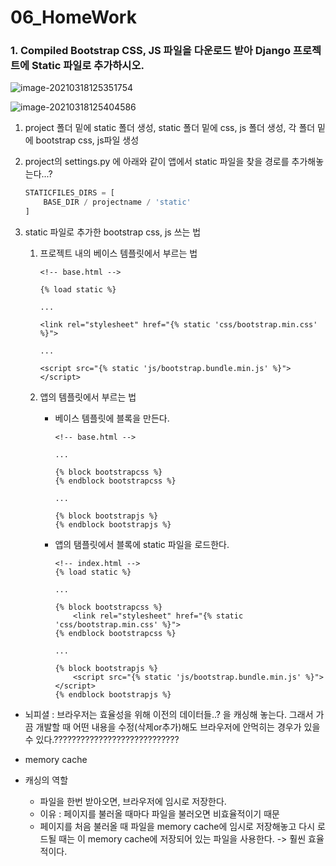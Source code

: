 # 06_HomeWork

### 1. Compiled Bootstrap CSS, JS 파일을 다운로드 받아 Django 프로젝트에 Static 파일로 추가하시오.

![image-20210318125351754](06_HomeWork.assets/image-20210318125351754.png)

![image-20210318125404586](06_HomeWork.assets/image-20210318125404586.png)

1. project 폴더 밑에 static 폴더 생성, static 폴더 밑에 css, js 폴더 생성, 각 폴더 밑에 bootstrap css, js파일 생성

2. project의 settings.py 에 아래와 같이 앱에서  static 파일을 찾을 경로를 추가해놓는다...? 

   ```python
   STATICFILES_DIRS = [
       BASE_DIR / projectname / 'static'
   ]
   ```

3. static 파일로 추가한 bootstrap css, js 쓰는 법

   1. 프로젝트 내의 베이스 템플릿에서 부르는 법

      ```django
      <!-- base.html -->
      
      {% load static %}
      
      ...
      
      <link rel="stylesheet" href="{% static 'css/bootstrap.min.css' %}">
      
      ...
      
      <script src="{% static 'js/bootstrap.bundle.min.js' %}"></script>
      ```

      

   2. 앱의 템플릿에서 부르는 법

      - 베이스 템플릿에 블록을 만든다.

        ```django
        <!-- base.html -->
        
        ...
        
        {% block bootstrapcss %}
        {% endblock bootstrapcss %}
        
        ...
        
        {% block bootstrapjs %}
        {% endblock bootstrapjs %}
        ```

      - 앱의 탬플릿에서 블록에 static 파일을 로드한다.

        ```django
        <!-- index.html -->
        {% load static %}
        
        ...
        
        {% block bootstrapcss %}
        	<link rel="stylesheet" href="{% static 'css/bootstrap.min.css' %}">
        {% endblock bootstrapcss %}
        
        ...
        
        {% block bootstrapjs %}
        	<script src="{% static 'js/bootstrap.bundle.min.js' %}"></script>
        {% endblock bootstrapjs %}
        ```

- 뇌피셜 : 브라우저는 효율성을 위해 이전의 데이터들..? 을 캐싱해 놓는다. 그래서 가끔 개발할 때 어떤 내용을 수정(삭제or추가)해도 브라우저에 안먹히는 경우가 있을 수 있다.????????????????????????????
- memory cache

- 캐싱의 역할
  - 파일을 한번 받아오면, 브라우저에 임시로 저장한다.
  - 이유 : 페이지를 불러올 때마다 파일을 불러오면 비효율적이기 때문
  - 페이지를 처음 불러올 때 파일을 memory cache에 임시로 저장해놓고 다시 로드될 때는 이 memory cache에 저장되어 있는 파일을 사용한다. -> 훨씬 효율적이다.

